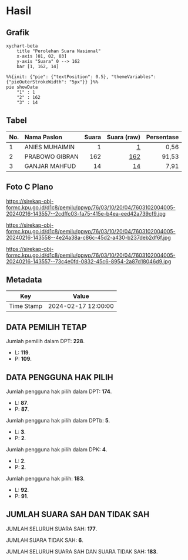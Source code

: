 # Hasil

## Grafik

```mermaid
xychart-beta
    title "Perolehan Suara Nasional"
    x-axis [01, 02, 03]
    y-axis "Suara" 0 --> 162
    bar [1, 162, 14]
```

```mermaid
%%{init: {"pie": {"textPosition": 0.5}, "themeVariables": {"pieOuterStrokeWidth": "5px"}} }%%
pie showData
    "1" : 1
    "2" : 162
    "3" : 14
```

## Tabel

| No. | Nama Paslon    | Suara | Suara (raw) | Persentase |
|:--- |:-------------- | -----:| -----------:| ----------:|
| 1   | ANIES MUHAIMIN | 1     | [1][p-1]    | 0,56       |
| 2   | PRABOWO GIBRAN | 162   | [162][p-2]  | 91,53      |
| 3   | GANJAR MAHFUD  | 14    | [14][p-3]   | 7,91       |


[p-1]: https://github.com/gigit-pemilu/pemilu-2024/blob/main/pilpres/hitung-suara/sub/76-sulawesi-barat/sub/03-mamasa/sub/10-tabang/sub/2004-tabang-barat/sub/005-tps/sub/paslon-1.txt
[p-2]: https://github.com/gigit-pemilu/pemilu-2024/blob/main/pilpres/hitung-suara/sub/76-sulawesi-barat/sub/03-mamasa/sub/10-tabang/sub/2004-tabang-barat/sub/005-tps/sub/paslon-2.txt
[p-3]: https://github.com/gigit-pemilu/pemilu-2024/blob/main/pilpres/hitung-suara/sub/76-sulawesi-barat/sub/03-mamasa/sub/10-tabang/sub/2004-tabang-barat/sub/005-tps/sub/paslon-3.txt

## Foto C Plano

https://sirekap-obj-formc.kpu.go.id/d1c8/pemilu/ppwp/76/03/10/20/04/7603102004005-20240216-143557--2cdffc03-fa75-415e-b4ea-eed42a739cf9.jpg

https://sirekap-obj-formc.kpu.go.id/d1c8/pemilu/ppwp/76/03/10/20/04/7603102004005-20240216-143558--4e24a38a-c86c-45d2-a430-b237deb2df6f.jpg

https://sirekap-obj-formc.kpu.go.id/d1c8/pemilu/ppwp/76/03/10/20/04/7603102004005-20240216-143557--73c4e0fd-0832-45c6-8954-2a87d18046d9.jpg


## Metadata

| Key        | Value               |
| ---------- | ------------------- |
| Time Stamp | 2024-02-17 12:00:00 |


## DATA PEMILIH TETAP

Jumlah pemilih dalam DPT: **228**.
 * L: **119**.
 * P: **109**.

## DATA PENGGUNA HAK PILIH

Jumlah pengguna hak pilih dalam DPT: **174**.
 * L: **87**.
 * P: **87**.

Jumlah pengguna hak pilih dalam DPTb: **5**.
 * L: **3**.
 * P: **2**.

Jumlah pengguna hak pilih dalam DPK: **4**.
 * L: **2**.
 * P: **2**.

Jumlah pengguna hak pilih: **183**.
 * L: **92**.
 * P: **91**.

## JUMLAH SUARA SAH DAN TIDAK SAH

JUMLAH SELURUH SUARA SAH: **177**.

JUMLAH SUARA TIDAK SAH: **6**.

JUMLAH SELURUH SUARA SAH DAN SUARA TIDAK SAH: **183**.


